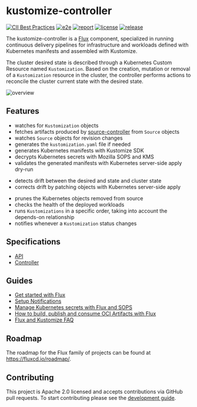 # kustomize-controller

[![CII Best Practices](https://bestpractices.coreinfrastructure.org/projects/4787/badge)](https://bestpractices.coreinfrastructure.org/projects/4787)
[![e2e](https://github.com/fluxcd/kustomize-controller/workflows/e2e/badge.svg)](https://github.com/fluxcd/kustomize-controller/actions)
[![report](https://goreportcard.com/badge/github.com/fluxcd/kustomize-controller)](https://goreportcard.com/report/github.com/fluxcd/kustomize-controller)
[![license](https://img.shields.io/github/license/fluxcd/kustomize-controller.svg)](https://github.com/fluxcd/kustomize-controller/blob/main/LICENSE)
[![release](https://img.shields.io/github/release/fluxcd/kustomize-controller/all.svg)](https://github.com/fluxcd/kustomize-controller/releases)

The kustomize-controller is a [Flux](https://github.com/fluxcd/flux2) component,
specialized in running continuous delivery pipelines for infrastructure and workloads
defined with Kubernetes manifests and assembled with Kustomize.

The cluster desired state is described through a Kubernetes Custom Resource named `Kustomization`.
Based on the creation, mutation or removal of a `Kustomization` resource in the cluster,
the controller performs actions to reconcile the cluster current state with the desired state.

![overview](docs/diagrams/kustomize-controller-overview.png)

## Features

* watches for `Kustomization` objects
* fetches artifacts produced by [source-controller](https://github.com/fluxcd/source-controller) from `Source` objects 
* watches `Source` objects for revision changes 
* generates the `kustomization.yaml` file if needed
* generates Kubernetes manifests with Kustomize SDK
* decrypts Kubernetes secrets with Mozilla SOPS and KMS
* validates the generated manifests with Kubernetes server-side apply dry-run
- detects drift between the desired and state and cluster state
- corrects drift by patching objects with Kubernetes server-side apply
* prunes the Kubernetes objects removed from source
* checks the health of the deployed workloads
* runs `Kustomizations` in a specific order, taking into account the depends-on relationship 
* notifies whenever a `Kustomization` status changes

## Specifications

* [API](docs/spec/v1/README.md)
* [Controller](docs/spec/README.md)

## Guides

* [Get started with Flux](https://fluxcd.io/flux/get-started/)
* [Setup Notifications](https://fluxcd.io/flux/guides/notifications/)
* [Manage Kubernetes secrets with Flux and SOPS](https://fluxcd.io/flux/guides/mozilla-sops/)
* [How to build, publish and consume OCI Artifacts with Flux](https://fluxcd.io/flux/cheatsheets/oci-artifacts/)
* [Flux and Kustomize FAQ](https://fluxcd.io/flux/faq/#kustomize-questions)

## Roadmap

The roadmap for the Flux family of projects can be found at <https://fluxcd.io/roadmap/>.

## Contributing

This project is Apache 2.0 licensed and accepts contributions via GitHub pull requests.
To start contributing please see the [development guide](DEVELOPMENT.md).
